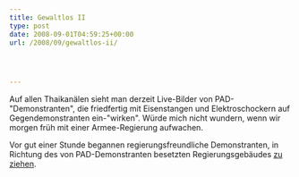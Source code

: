 ```yaml
---
title: Gewaltlos II
type: post
date: 2008-09-01T04:59:25+00:00
url: /2008/09/gewaltlos-ii/




---
```

Auf allen Thaikanälen sieht man derzeit Live-Bilder von <span class="caps">PAD</span>-"Demonstranten", die friedfertig mit Eisenstangen und Elektroschockern auf Gegendemonstranten ein-"wirken". Würde mich nicht wundern, wenn wir morgen früh mit einer Armee-Regierung aufwachen.

Vor gut einer Stunde begannen regierungsfreundliche Demonstranten, in Richtung des von <span class="caps">PAD</span>-Demonstranten besetzten Regierungsgebäudes [zu ziehen][1].

 [1]: http://www.nationmultimedia.com/breakingnews/read.php?newsid=30082235

